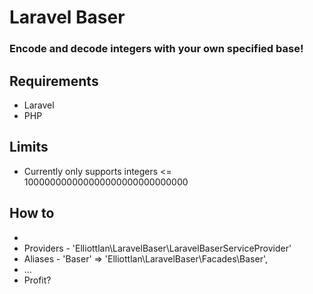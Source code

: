 # Laravel Baser

### Encode and decode integers with your own specified base!

## Requirements

 - Laravel
 - PHP

## Limits

 - Currently only supports integers <= 100000000000000000000000000000

## How to

 - 
 - Providers - 'Elliottlan\LaravelBaser\LaravelBaserServiceProvider'
 - Aliases - 'Baser' => 'Elliottlan\LaravelBaser\Facades\Baser',
 - ...
 - Profit?